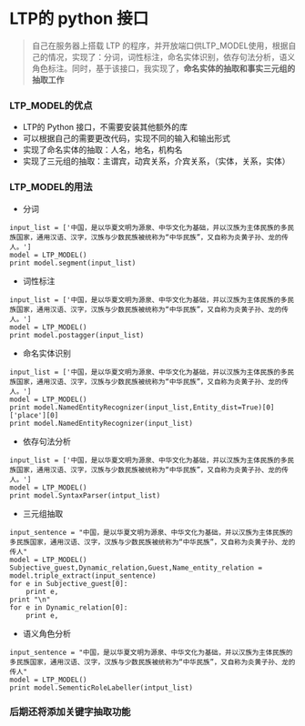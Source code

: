 # LTP的 python 接口
>自己在服务器上搭载 LTP 的程序，并开放端口供LTP_MODEL使用，根据自己的情况，实现了：分词，词性标注，命名实体识别，依存句法分析，语义角色标注。同时，基于该接口，我实现了，**命名实体的抽取和事实三元组的抽取工作**

### LTP_MODEL的优点
- LTP的 Python 接口，不需要安装其他额外的库
- 可以根据自己的需要更改代码，实现不同的输入和输出形式
- 实现了命名实体的抽取：人名，地名，机构名
- 实现了三元组的抽取：主谓宾，动宾关系，介宾关系，（实体，关系，实体）

### LTP_MODEL的用法
- 分词

```
input_list = ['中国，是以华夏文明为源泉、中华文化为基础，并以汉族为主体民族的多民族国家，通用汉语、汉字，汉族与少数民族被统称为“中华民族”，又自称为炎黄子孙、龙的传人。']
model = LTP_MODEL()
print model.segment(input_list)
```
- 词性标注

```
input_list = ['中国，是以华夏文明为源泉、中华文化为基础，并以汉族为主体民族的多民族国家，通用汉语、汉字，汉族与少数民族被统称为“中华民族”，又自称为炎黄子孙、龙的传人。']
model = LTP_MODEL()
print model.postagger(input_list)
```
- 命名实体识别

```
input_list = ['中国，是以华夏文明为源泉、中华文化为基础，并以汉族为主体民族的多民族国家，通用汉语、汉字，汉族与少数民族被统称为“中华民族”，又自称为炎黄子孙、龙的传人。']
model = LTP_MODEL()
print model.NamedEntityRecognizer(input_list,Entity_dist=True)[0]['place'][0]
print model.NamedEntityRecognizer(input_list)
```

- 依存句法分析

```
input_list = ['中国，是以华夏文明为源泉、中华文化为基础，并以汉族为主体民族的多民族国家，通用汉语、汉字，汉族与少数民族被统称为“中华民族”，又自称为炎黄子孙、龙的传人。']
model = LTP_MODEL()
print model.SyntaxParser(intput_list)
```
- 三元组抽取

```
input_sentence = "中国，是以华夏文明为源泉、中华文化为基础，并以汉族为主体民族的多民族国家，通用汉语、汉字，汉族与少数民族被统称为“中华民族”，又自称为炎黄子孙、龙的传人"
model = LTP_MODEL()
Subjective_guest,Dynamic_relation,Guest,Name_entity_relation = model.triple_extract(input_sentence)
for e in Subjective_guest[0]:
    print e,
print "\n"
for e in Dynamic_relation[0]:
    print e,
```
- 语义角色分析

```
input_sentence = "中国，是以华夏文明为源泉、中华文化为基础，并以汉族为主体民族的多民族国家，通用汉语、汉字，汉族与少数民族被统称为“中华民族”，又自称为炎黄子孙、龙的传人"
model = LTP_MODEL()
print model.SementicRoleLabeller(intput_list)
```
### 后期还将添加关键字抽取功能

